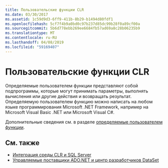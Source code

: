 ```yaml
---
title: Пользовательские функции CLR
ms.date: 03/30/2017
ms.assetid: 1c59d9d3-6ff9-411b-8b29-b1494d80fdf1
ms.openlocfilehash: 5cf7f4b9a0bd0c97b237d85dc99b28f0a89cf00a
ms.sourcegitcommit: 5b6d778ebb269ee6684fb57ad69a8c28b06235b9
ms.translationtype: MT
ms.contentlocale: ru-RU
ms.lasthandoff: 04/08/2019
ms.locfileid: "59169407"
---
```

# <a name="clr-user-defined-functions"></a>Пользовательские функции CLR
Определяемые пользователем функции представляют собой подпрограммы, которые могут принимать параметры, выполнять вычисления или другие действия и возвращать результат. Определяемую пользователем функцию можно написать на любом языке программирования Microsoft .NET Framework, например на Microsoft Visual Basic .NET или Microsoft Visual C#.  
  
 Дополнительные сведения см. в разделе [определяемые пользователем функции](/sql/relational-databases/clr-integration-database-objects-user-defined-functions/clr-user-defined-functions).  
  
## <a name="see-also"></a>См. также

- [Интеграция среды CLR и SQL Server](../../../../../docs/framework/data/adonet/sql/sql-server-common-language-runtime-integration.md)
- [Управляемые поставщики ADO.NET и центр разработчиков DataSet](https://go.microsoft.com/fwlink/?LinkId=217917)
